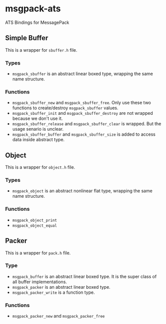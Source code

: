 # msgpack-ats
ATS Bindings for MessagePack


## Simple Buffer

This is a wrapper for `sbuffer.h` file.

### Types

* `msgpack_sbuffer` is an abstract linear boxed type, wrapping the same name structure.

### Functions

* `msgpack_sbuffer_new` and `msgpack_sbuffer_free`. Only use these two functions to create/destroy `msgpack_sbuffer` values.
* `msgpack_sbuffer_init` and `msgpack_sbuffer_destroy` are not wrapped because we don't use it.
* `msgpack_sbuffer_release` and `msgpack_sbuffer_clear` is wrapped. But the usage senario is unclear.
* `msgpack_sbuffer_buffer` and `msgpack_sbuffer_size` is added to access data inside abstract type.

## Object

This is a wrapper for `object.h` file.

### Types

* `msgpack_object` is an abstract nonlinear flat type, wrapping the same name structure.

### Functions

* `msgpack_object_print` 
* `msgpack_object_equal`

## Packer

This is a wrapper for `pack.h` file.

### Type

* `msgpack_buffer` is an abstract linear boxed type. It is the super class of all buffer implementations.
* `msgpack_packer` is an abstract linear boxed type.
* `msgpack_packer_write` is a function type.

### Functions

* `msgpack_packer_new` and `msgpack_packer_free`
